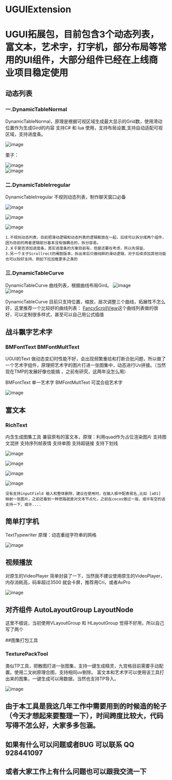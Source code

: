 # UGUIExtension
# UGUI拓展包，目前包含3个动态列表，富文本，艺术字，打字机，部分布局等常用的UI组件，大部分组件已经在上线商业项目稳定使用

## 动态列表
  ### 一.DynamicTableNormal
  
   DynamicTableNormal，原理是根据可视区域生成最大显示的Grid数，使用滑动位置作为生成Gird的内容
   支持C# 和 lua 使用，支持布局设置,支持自动适配可视区域，支持进度条。
  
  ![image](https://github.com/SihaoLiang/UGUIExtension/blob/master/Icons/dlist1.png)  
  
  栗子：
  
  ![image](https://github.com/SihaoLiang/UGUIExtension/blob/master/Icons/dlist.png)  
  ![image](https://github.com/SihaoLiang/UGUIExtension/blob/master/Icons/dlist2.png)  

  ### 二.DynamicTableIrregular
  DynamicTableIrregular 不规则动态列表，制作聊天窗口必备

  ![image](https://github.com/SihaoLiang/UGUIExtension/blob/master/Icons/ilist2.png)  
  
  ![image](https://github.com/SihaoLiang/UGUIExtension/blob/master/Icons/ilist.png)  
  
  ![image](https://github.com/SihaoLiang/UGUIExtension/blob/master/Icons/ilist3.png)  

    
    1.不规则动态列表，目前把滑动逻辑和动态列表的逻辑都放在一起，后续可以拆分成两个组件，因为目前的两者逻辑部分基本没有强耦合的，拆分容易。
    2.关于是否添加进度条，其实进度条的方案目前有，但是还要在考虑，所以先保留。
    3.另一个关于Scrollrect的阉割版本，拆出来后只做纯粹的滑动逻辑，对于后续添加其他功能也可以较好支持，例如下拉加载更多之类的
    
  ### 三.DynamicTableCurve
  DynamicTableCurve 曲线列表，根据曲线布局Gird。
  ![image](https://github.com/SihaoLiang/UGUIExtension/blob/master/Icons/clist.gif)  
  ![image](https://github.com/SihaoLiang/UGUIExtension/blob/master/Icons/clist.png)  
 
  DynamicTableCurve 目前只支持位置，缩放，层次调整三个曲线，拓展性不怎么好，这里推荐一个比较好的曲线列表：
  [FancyScrollView](https://github.com/jorik041/UnityUIExtensions/tree/master/Examples/FancyScrollView)这个曲线列表做的很好，可以定制很多样式，甚至可以自己用公式插值
 
 ## 战斗飘字艺术字
 ### BMFontText BMFontMultText
 UGUI的Text 做动态变幻时性能不好，会出现频繁重绘和打断合批问题，所以做了一个艺术字组件，原理把艺术字的图片打进一张图集中，动态进行Uv拼接。（当然现在TMP的发展好像也能搞
，之前有研究，这两年没怎么用）

BMFontText 单一艺术字
BMFontMultText 可混合组艺术字

![image](https://github.com/SihaoLiang/UGUIExtension/blob/master/Icons/font.png)  

## 富文本
### RichText
内含生成图集工具
兼容原有的富文本，原理：利用quad作为占位渲染图片
支持图文混拼
支持序列帧表情
支持单图
支持超链接
支持下划线

![image](https://github.com/SihaoLiang/UGUIExtension/blob/master/Icons/richText.png) 

![image](https://github.com/SihaoLiang/UGUIExtension/blob/master/Icons/richText1.png)  

![image](https://github.com/SihaoLiang/UGUIExtension/blob/master/Icons/richText2.png)  

![image](https://github.com/SihaoLiang/UGUIExtension/blob/master/Icons/richText3.png)  

    没有支持inputField 输入和整体删除，建议在使用时，在输入框中配表易名,比如 [a01] 映射一张图片，之前还看到一种思路就是对文本节点化，之前在cocos做过一版，或许有空的话支持一下，或许....

## 简单打字机
TextTypewriter 原理：动态重组字符串的网格

![image](https://github.com/SihaoLiang/UGUIExtension/blob/master/Icons/Typew.gif)  

## 视频播放
对原生的VideoPlayer 简单封装了一下，当然我不建议使用原生的VideoPlayer，内存消耗高，码率超过3500 就会卡屏，推荐用Cri，或者AvPro

![image](https://github.com/SihaoLiang/UGUIExtension/blob/master/Icons/video.png)  

## 对齐组件 AutoLayoutGroup LayoutNode 
这里不细说，当初使用VLayoutGroup 和 HLayoutGroup 觉得不好用，所以自己写了两个

##图集打包工具
### TexturePackTool 
类似TP工具，把散图打进一张图集，支持一键生成精灵，九宫格目前需要手动配置。使用二叉树原理合图，支持相同uv剔除。
富文本和艺术字可以使用该工具打出来的图集，一键生成可以用数据，当然也支持TP导入。

![image](https://github.com/SihaoLiang/UGUIExtension/blob/master/Icons/texpack.png)  

## 由于本工具是我这几年工作中需要用到的时候造的轮子（今天才想起来要整理一下），时间跨度比较大，代码写得不怎么好，大家多多包涵。

## 如果有什么可以问题或者BUG 可以联系 QQ 928441097
## 或者大家工作上有什么问题也可以跟我交流一下
